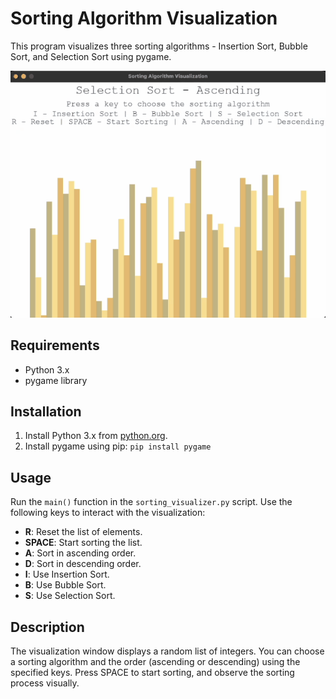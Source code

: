 # Sorting Algorithm Visualization

This program visualizes three sorting algorithms - Insertion Sort, Bubble Sort, and Selection Sort using pygame.

![Example GIF](https://github.com/juliaishibashi/sorting-visualization/blob/main/sort.gif)

## Requirements

- Python 3.x
- pygame library

## Installation

1. Install Python 3.x from [python.org](https://www.python.org/downloads/).
2. Install pygame using pip:
   `pip install pygame`


## Usage

Run the `main()` function in the `sorting_visualizer.py` script. Use the following keys to interact with the visualization:

- **R**: Reset the list of elements.
- **SPACE**: Start sorting the list.
- **A**: Sort in ascending order.
- **D**: Sort in descending order.
- **I**: Use Insertion Sort.
- **B**: Use Bubble Sort.
- **S**: Use Selection Sort.

## Description

The visualization window displays a random list of integers. You can choose a sorting algorithm and the order (ascending or descending) using the specified keys. Press SPACE to start sorting, and observe the sorting process visually. 
